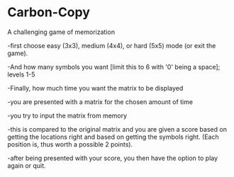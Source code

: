 # Carbon-Copy
A challenging game of memorization

-first choose easy (3x3), medium (4x4), or hard (5x5) mode (or exit the game).

-And how many symbols you want [limit this to 6 with '0' being a space]; levels 1-5

-Finally, how much time you want the matrix to be displayed

-you are presented with a matrix for the chosen amount of time

-you try to input the matrix from memory

-this is compared to the original matrix and you are given a score based on getting the locations right and based on getting the symbols right. (Each position is, thus worth a possible 2 points).

-after being presented with your score, you then have the option to play again or quit.
